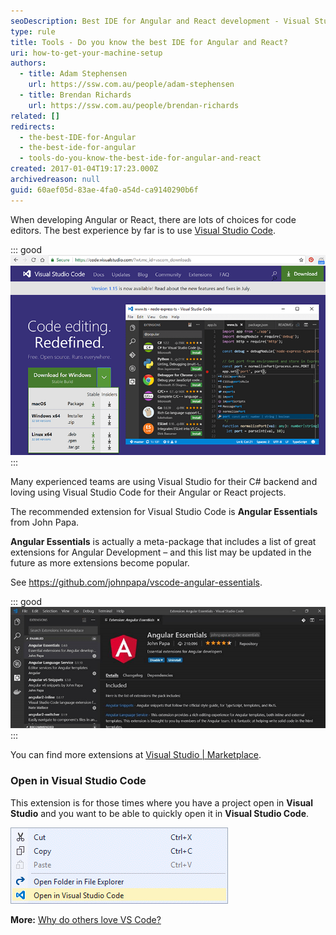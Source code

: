 ```yaml
---
seoDescription: Best IDE for Angular and React development - Visual Studio Code offers a free, lightweight, and cross-platform environment with extensive extensions for Angular and React projects.
type: rule
title: Tools - Do you know the best IDE for Angular and React?
uri: how-to-get-your-machine-setup
authors:
  - title: Adam Stephensen
    url: https://ssw.com.au/people/adam-stephensen
  - title: Brendan Richards
    url: https://ssw.com.au/people/brendan-richards
related: []
redirects:
  - the-best-IDE-for-Angular
  - the-best-ide-for-angular
  - tools-do-you-know-the-best-ide-for-angular-and-react
created: 2017-01-04T19:17:23.000Z
archivedreason: null
guid: 60aef05d-83ae-4fa0-a54d-ca9140290b6f
---
```


When developing Angular or React, there are lots of choices for code editors. The best experience by far is to use [Visual Studio Code](https://visualstudio.microsoft.com/downloads/).

<!--endintro-->

::: good  
![Figure: Good Example - Visual Studio Code is a free, lightweight IDE that runs on Windows, Linux and macOS. Visual Studio Code is the IDE of choice for many Angular developers and has lots of great extensions for Angular](angular-machine-setup-1.png)  
:::

Many experienced teams are using Visual Studio for their C# backend and loving using Visual Studio Code for their Angular or React projects.

The recommended extension for Visual Studio Code is **Angular Essentials** from John Papa.

**Angular Essentials** is actually a meta-package that includes a list of great extensions for Angular Development – and this list may be updated in the future as more extensions become popular.

See <https://github.com/johnpapa/vscode-angular-essentials>.

::: good  
![Figure: Good Example – the Angular Essentials extension will install a great suite of extensions to support Angular development](angular-machine-setup-2.png)  
:::

You can find more extensions at [Visual Studio | Marketplace](https://marketplace.visualstudio.com/).

### Open in Visual Studio Code

This extension is for those times where you have a project open in **Visual Studio** and you want to be able to quickly open it in **Visual Studio Code**.

![Figure: Get to Visual Studio Code quickly from within Visual Studio -        Open in Visual Studio Code extension](open-in-vscode.png)

**More:** [Why do others love VS Code?](https://stackshare.io/posts/why-developers-love-visual-studio-code)
